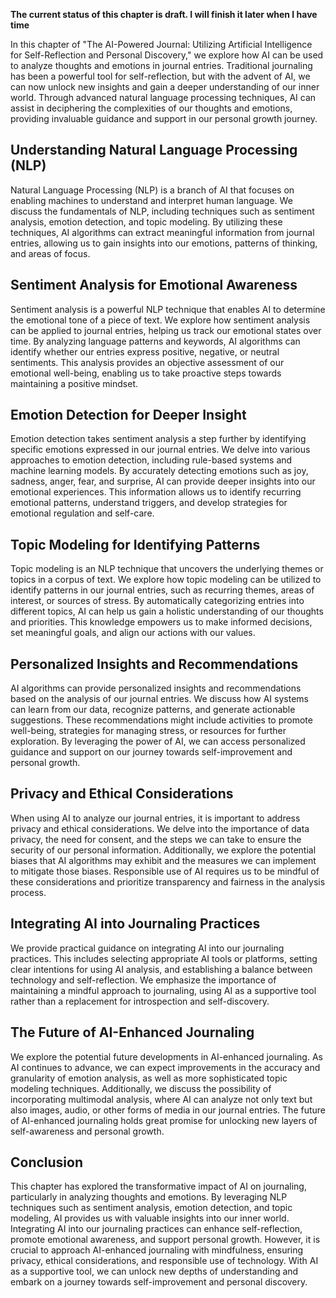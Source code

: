 **The current status of this chapter is draft. I will finish it later when I have time**

In this chapter of "The AI-Powered Journal: Utilizing Artificial Intelligence for Self-Reflection and Personal Discovery," we explore how AI can be used to analyze thoughts and emotions in journal entries. Traditional journaling has been a powerful tool for self-reflection, but with the advent of AI, we can now unlock new insights and gain a deeper understanding of our inner world. Through advanced natural language processing techniques, AI can assist in deciphering the complexities of our thoughts and emotions, providing invaluable guidance and support in our personal growth journey.

Understanding Natural Language Processing (NLP)
-----------------------------------------------

Natural Language Processing (NLP) is a branch of AI that focuses on enabling machines to understand and interpret human language. We discuss the fundamentals of NLP, including techniques such as sentiment analysis, emotion detection, and topic modeling. By utilizing these techniques, AI algorithms can extract meaningful information from journal entries, allowing us to gain insights into our emotions, patterns of thinking, and areas of focus.

Sentiment Analysis for Emotional Awareness
------------------------------------------

Sentiment analysis is a powerful NLP technique that enables AI to determine the emotional tone of a piece of text. We explore how sentiment analysis can be applied to journal entries, helping us track our emotional states over time. By analyzing language patterns and keywords, AI algorithms can identify whether our entries express positive, negative, or neutral sentiments. This analysis provides an objective assessment of our emotional well-being, enabling us to take proactive steps towards maintaining a positive mindset.

Emotion Detection for Deeper Insight
------------------------------------

Emotion detection takes sentiment analysis a step further by identifying specific emotions expressed in our journal entries. We delve into various approaches to emotion detection, including rule-based systems and machine learning models. By accurately detecting emotions such as joy, sadness, anger, fear, and surprise, AI can provide deeper insights into our emotional experiences. This information allows us to identify recurring emotional patterns, understand triggers, and develop strategies for emotional regulation and self-care.

Topic Modeling for Identifying Patterns
---------------------------------------

Topic modeling is an NLP technique that uncovers the underlying themes or topics in a corpus of text. We explore how topic modeling can be utilized to identify patterns in our journal entries, such as recurring themes, areas of interest, or sources of stress. By automatically categorizing entries into different topics, AI can help us gain a holistic understanding of our thoughts and priorities. This knowledge empowers us to make informed decisions, set meaningful goals, and align our actions with our values.

Personalized Insights and Recommendations
-----------------------------------------

AI algorithms can provide personalized insights and recommendations based on the analysis of our journal entries. We discuss how AI systems can learn from our data, recognize patterns, and generate actionable suggestions. These recommendations might include activities to promote well-being, strategies for managing stress, or resources for further exploration. By leveraging the power of AI, we can access personalized guidance and support on our journey towards self-improvement and personal growth.

Privacy and Ethical Considerations
----------------------------------

When using AI to analyze our journal entries, it is important to address privacy and ethical considerations. We delve into the importance of data privacy, the need for consent, and the steps we can take to ensure the security of our personal information. Additionally, we explore the potential biases that AI algorithms may exhibit and the measures we can implement to mitigate those biases. Responsible use of AI requires us to be mindful of these considerations and prioritize transparency and fairness in the analysis process.

Integrating AI into Journaling Practices
----------------------------------------

We provide practical guidance on integrating AI into our journaling practices. This includes selecting appropriate AI tools or platforms, setting clear intentions for using AI analysis, and establishing a balance between technology and self-reflection. We emphasize the importance of maintaining a mindful approach to journaling, using AI as a supportive tool rather than a replacement for introspection and self-discovery.

The Future of AI-Enhanced Journaling
------------------------------------

We explore the potential future developments in AI-enhanced journaling. As AI continues to advance, we can expect improvements in the accuracy and granularity of emotion analysis, as well as more sophisticated topic modeling techniques. Additionally, we discuss the possibility of incorporating multimodal analysis, where AI can analyze not only text but also images, audio, or other forms of media in our journal entries. The future of AI-enhanced journaling holds great promise for unlocking new layers of self-awareness and personal growth.

Conclusion
----------

This chapter has explored the transformative impact of AI on journaling, particularly in analyzing thoughts and emotions. By leveraging NLP techniques such as sentiment analysis, emotion detection, and topic modeling, AI provides us with valuable insights into our inner world. Integrating AI into our journaling practices can enhance self-reflection, promote emotional awareness, and support personal growth. However, it is crucial to approach AI-enhanced journaling with mindfulness, ensuring privacy, ethical considerations, and responsible use of technology. With AI as a supportive tool, we can unlock new depths of understanding and embark on a journey towards self-improvement and personal discovery.
